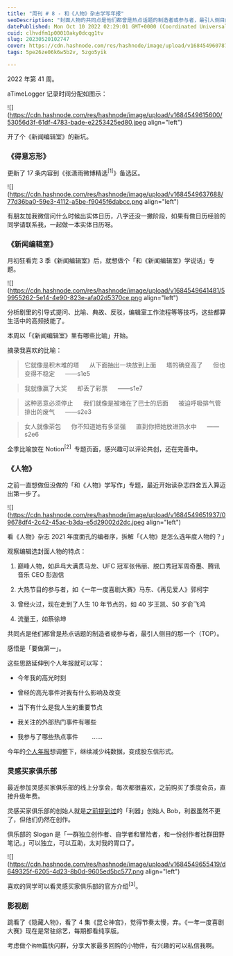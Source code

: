 ```yaml
---
title: "周刊 # 8 - 和《人物》杂志学写年报"
seoDescription: "封面人物的共同点是他们都曾是热点话题的制造者或参与者，最引人侧目的那一个（TOP）。"
datePublished: Mon Oct 10 2022 02:29:01 GMT+0000 (Coordinated Universal Time)
cuid: clhvdfm1p00010aky0dcqg1tv
slug: 20230520102747
cover: https://cdn.hashnode.com/res/hashnode/image/upload/v1684549607873/e46bf6eb-0d75-4673-8c2e-708a0371ac58.jpeg
tags: 5pe26ze06k6w5b2v, 5zgo5yik

---
```


2022 年第 41 周。

aTimeLogger 记录时间分配如图示：

![](https://cdn.hashnode.com/res/hashnode/image/upload/v1684549615600/53056d3f-61df-4783-bade-e2253425ed80.jpeg align="left")

开了个《新闻编辑室》的新坑。

### **《得意忘形》**

更新了 17 条内容到《张潇雨微博精选<sup>[1]</sup>》备选区。

![](https://cdn.hashnode.com/res/hashnode/image/upload/v1684549637688/77d36ba0-59e3-4112-a5be-f9045f6dabcc.png align="left")

有朋友加我微信问什么时候出实体日历，八字还没一撇阶段，如果有做日历经验的同学请联系我，一起做一本实体日历呀。

### **《新闻编辑室》**

月初狂看完 3 季《新闻编辑室》后，就想做个「和《新闻编辑室》学说话」专题。

![](https://cdn.hashnode.com/res/hashnode/image/upload/v1684549641481/59955262-5e14-4e90-823e-afa02d5370ce.png align="left")

分析剧里的引导式提问、比喻、典故、反驳，编辑室工作流程等等技巧，这些都算生活中的高频技能了。

本周以「《新闻编辑室》里有哪些比喻」开始。

摘录我喜欢的比喻：

> 它就像是积木堆的塔      从下面抽出一块放到上面      塔的确变高了      但也变得不稳定      ——s1e5

> 我就像赢了大奖      却丢了彩票      ——s1e7

> 这种恶意必须停止      我们就像是被堵在了巴士的后面      被迫呼吸排气管排出的废气      ——s2e3

> 女人就像茶包      你不知道她有多坚强      直到你把她放进热水中      ——s2e6

全季比喻放在 Notion<sup>[2]&nbsp;</sup> 专题页面，感兴趣可以评论共创，还在完善中。

### **《人物》**

之前一直想做但没做的「和《人物》学写作」专题，最近开始读杂志四舍五入算迈出第一步了。

![](https://cdn.hashnode.com/res/hashnode/image/upload/v1684549651937/09678df4-2c42-45ac-b3da-e5d29002d2dc.jpeg align="left")

看《人物》杂志 2021 年度面孔的编者序，拆解「《人物》是怎么选年度人物的？」

观察编辑选封面人物的特点：

1. 巅峰人物，如乒乓大满贯马龙、UFC 冠军张伟丽、脱口秀冠军周奇墨、腾讯音乐 CEO 彭迦信
    
2. 大热节目的参与者，如《一年一度喜剧大赛》马东、《再见爱人》郭柯宇
    
3. 曾经火过，现在走到了人生 10 年节点的，如 40 岁王凯、50 岁俞飞鸿
    
4. 流量王，如蔡徐坤
    

共同点是他们都曾是热点话题的制造者或参与者，最引人侧目的那一个（TOP）。

感悟是「要做第一」。

这些思路延伸到个人年报就可以写：

* 今年我的高光时刻
    
* 曾经的高光事件对我有什么影响及改变
    
* 当下有什么是我人生的重要节点
    
* 我关注的外部热门事件有哪些
    
* 我参与了哪些热点事件        ……
    

今年的[个人年报](http://mp.weixin.qq.com/s?__biz=MzI3MzU5MDA1OQ==&mid=2247486617&idx=1&sn=df6ecbc0c3ede02ef2ace7aaa589ef89&chksm=eb21bedddc5637cb43af2529729e17e40d765c7e5c1c2bfa0813a8bdfa232d38ead5f4505a05&scene=21#wechat_redirect)想调整下，继续减少纯数据，变成股东信形式。

### **灵感买家俱乐部**

最近参加灵感买家俱乐部的线上分享会，每次都很喜欢，之前购买了季度会员，直接升级年费。

灵感买家俱乐部的创始人就是[之前提到过](http://mp.weixin.qq.com/s?__biz=MzI3MzU5MDA1OQ==&mid=2247486820&idx=1&sn=2f5405d3c917521a37aaebc5085b25e5&chksm=eb21bf20dc563636fd956d6ca2f46cc4b9f678c27271b35ff588a0805f53b9dbcff20867f817&scene=21#wechat_redirect)的「利器」创始人 Bob，利器虽然不更了，但他们仍然在创作。

俱乐部的 Slogan 是「一群独立创作者、自学者和冒险者，和一份创作者社群田野笔记。」可以独立，可以互助，太对我的胃口了。

![](https://cdn.hashnode.com/res/hashnode/image/upload/v1684549655419/d649325f-6205-4d23-8b0d-9605ed5bc577.png align="left")

喜欢的同学可以看灵感买家俱乐部的官方介绍<sup>[3]</sup>。

### **影视剧**

跳看了《隐藏人物》，看了 4 集《昆仑神宫》，觉得节奏太慢，弃。《一年一度喜剧大赛》现在是常驻综艺，每期都看纯享版。

考虑做个`购物`篇快闪群，分享大家最多回购的小物件，有兴趣的可以私信我啊。